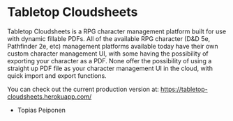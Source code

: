 # Tabletop Cloudsheets

Tabletop Cloudsheets is a RPG character management platform built for use with dynamic fillable PDFs. All of the available RPG character (D&D 5e, Pathfinder 2e, etc) management platforms available today have their own custom character management UI, with some having the possibility of exporting your character as a PDF. None offer the possibility of using a straight up PDF file as your character management UI in the cloud, with quick import and export functions.

You can check out the current production version at: https://tabletop-cloudsheets.herokuapp.com/

- Topias Peiponen
